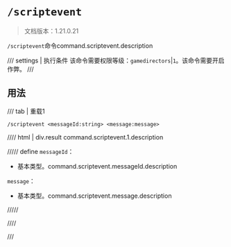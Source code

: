 # `/scriptevent`

> 文档版本：1.21.0.21

`/scriptevent`命令command.scriptevent.description

/// settings | 执行条件
该命令需要权限等级：`gamedirectors`|`1`。该命令需要开启作弊。
///

## 用法

/// tab | 重载1
```mcfunction
/scriptevent <messageId:string> <message:message>
```

//// html | div.result
command.scriptevent.1.description

///// define
`messageId`：<!-- md:samp string -->

- 基本类型。command.scriptevent.messageId.description

`message`：<!-- md:samp message -->

- 基本类型。command.scriptevent.message.description


/////

////

///
